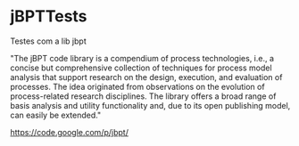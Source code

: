 jBPTTests
=========

Testes com a lib jbpt 

"The jBPT code library is a compendium of process technologies, i.e., a concise but comprehensive collection of techniques for process model analysis that support research on the design, execution, and evaluation of processes. The idea originated from observations on the evolution of process-related research disciplines. The library offers a broad range of basis analysis and utility functionality and, due to its open publishing model, can easily be extended."

https://code.google.com/p/jbpt/
